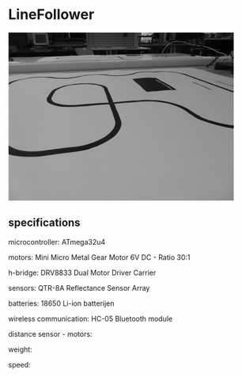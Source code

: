 # LineFollower


![A description of my image](images/empty.png)

  
## specifications

microcontroller: ATmega32u4

motors: Mini Micro Metal Gear Motor 6V DC - Ratio 30:1

h-bridge: DRV8833 Dual Motor Driver Carrier

sensors: QTR-8A Reflectance Sensor Array

batteries: 18650 Li-ion batterijen

wireless communication: HC-05 Bluetooth module

distance sensor - motors: 

weight:

speed: 

